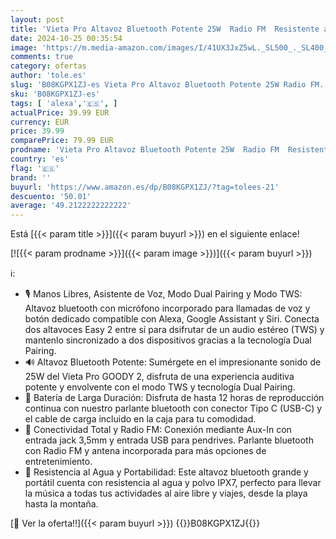 ```yaml
---
layout: post
title: 'Vieta Pro Altavoz Bluetooth Potente 25W  Radio FM  Resistente al Agua  12H Batería  Micrófono  Aux-In  USB-C  TWS  Compatible con Alexa | Altavoz Portátil Goody 2. Burdeos'
date: 2024-10-25 00:35:54
image: 'https://m.media-amazon.com/images/I/41UX3JxZ5wL._SL500_._SL400_.jpg'
comments: true
category: ofertas
author: 'tole.es'
slug: 'B08KGPX1ZJ-es Vieta Pro Altavoz Bluetooth Potente 25W Radio FM...'
sku: 'B08KGPX1ZJ-es'
tags: [ 'alexa','🇪🇸', ]
actualPrice: 39.99 EUR
currency: EUR
price: 39.99
comparePrice: 79.99 EUR
prodname: 'Vieta Pro Altavoz Bluetooth Potente 25W  Radio FM  Resistente al Agua  12H Batería  Micrófono  Aux-In  USB-C  TWS  Compatible con Alexa | Altavoz Portátil Goody 2. Burdeos'
country: 'es'
flag: '🇪🇸'
brand: ''
buyurl: 'https://www.amazon.es/dp/B08KGPX1ZJ/?tag=tolees-21'
descuento: '50.01'
average: '49.2122222222222'
---
```


Está [{{< param title >}}]({{< param buyurl >}}) en el siguiente enlace!

[![{{< param prodname >}}]({{< param image >}})]({{< param buyurl >}})

ℹ️:

- 🎙️ Manos Libres, Asistente de Voz, Modo Dual Pairing y Modo TWS: Altavoz bluetooth con micrófono incorporado para llamadas de voz y botón dedicado compatible con Alexa, Google Assistant y Siri. Conecta dos altavoces Easy 2 entre sí para dsifrutar de un audio estéreo (TWS) y mantenlo sincronizado a dos dispositivos gracias a la tecnología Dual Pairing.
- 🔊 Altavoz Bluetooth Potente: Sumérgete en el impresionante sonido de 25W del Vieta Pro GOODY 2, disfruta de una experiencia auditiva potente y envolvente con el modo TWS y tecnología Dual Pairing.
- 🔋 Batería de Larga Duración: Disfruta de hasta 12 horas de reproducción continua con nuestro parlante bluetooth con conector Tipo C (USB-C) y el cable de carga incluido en la caja para tu comodidad.
- 🔄 Conectividad Total y Radio FM: Conexión mediante Aux-In con entrada jack 3,5mm y entrada USB para pendrives. Parlante bluetooth con Radio FM y antena incorporada para más opciones de entretenimiento.
- 🌊 Resistencia al Agua y Portabilidad: Este altavoz bluetooth grande y portátil cuenta con resistencia al agua y polvo IPX7, perfecto para llevar la música a todas tus actividades al aire libre y viajes, desde la playa hasta la montaña.

[🛒 Ver la oferta!!]({{< param buyurl >}})
{{<world>}}B08KGPX1ZJ{{</world>}}
